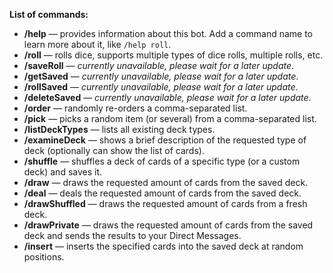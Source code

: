 **List of commands:**
* **/help** — provides information about this bot. Add a command name to learn more about it, like `/help roll`.
* **/roll** — rolls dice, supports multiple types of dice rolls, multiple rolls, etc.
* **/saveRoll** — _currently unavailable, please wait for a later update_.
* **/getSaved** — _currently unavailable, please wait for a later update_.
* **/rollSaved** — _currently unavailable, please wait for a later update_.
* **/deleteSaved** — _currently unavailable, please wait for a later update_.
* **/order** — randomly re-orders a comma-separated list.
* **/pick** — picks a random item (or several) from a comma-separated list.
* **/listDeckTypes** — lists all existing deck types.
* **/examineDeck** — shows a brief description of the requested type of deck (optionally can show the list of cards).
* **/shuffle** — shuffles a deck of cards of a specific type (or a custom deck) and saves it.
* **/draw** — draws the requested amount of cards from the saved deck.
* **/deal** — deals the requested amount of cards from the saved deck.
* **/drawShuffled** — draws the requested amount of cards from a fresh deck.
* **/drawPrivate** — draws the requested amount of cards from the saved deck and sends the results to your Direct Messages.
* **/insert** — inserts the specified cards into the saved deck at random positions.